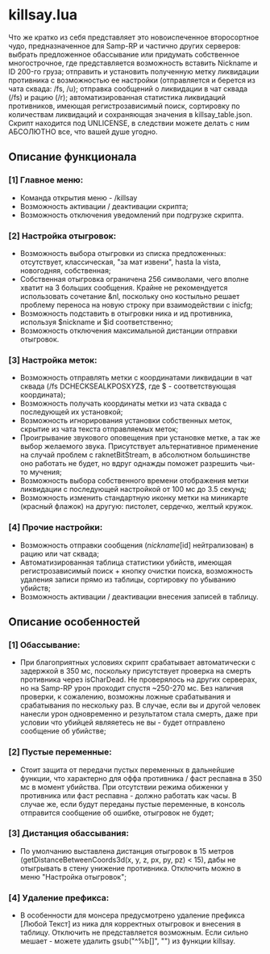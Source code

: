 # killsay.lua

Что же кратко из себя представляет это новоиспеченное второсортное чудо, предназначенное для Samp-RP и частично других серверов: выбрать предложенное обассывание или придумать собственное многострочное, где представляется возможность вставить Nickname и ID 200-го груза; отправить и установить полученную метку ликвидации противника с возможностью ее настройки (отправляется и берется из чата сквада: /fs, /u); отправка сообщений о ликвидации в чат сквада (/fs) и рацию (/r); автоматизированная статистика ликвидаций противников, имеющая регистрозависимый поиск, сортировку по количествам ликвидаций и сохраняющая значения в killsay_table.json. Скрипт находится под UNLICENSE, в следствии можете делать с ним АБСОЛЮТНО все, что вашей душе угодно.

## Описание функционала

### [1] Главное меню:
    
- Команда открытия меню - /killsay
- Возможность активации / деактивации скрипта;
- Возможность отключения уведомлений при подгрузке скрипта.

### [2] Настройка отыгровок:

- Возможность выбора отыгровки из списка предложенных: отсутствует, классическая, "за мат извени", hasta la vista, новогодняя, собственная;
- Собственная отыгровка ограничена 256 символами, чего вполне хватит на 3 больших сообщения. Крайне не рекомендуется использовать сочетание &nl, поскольку оно костыльно решает проблему переноса на новую строку при взаимодействии с inicfg;
- Возможность подставить в отыгровки ника и ид противника, используя $nickname и $id соответственно;
- Возможность отключения максимальной дистанции отправки отыгровок.

### [3] Настройка меток:

- Возможность отправлять метки с координатами ликвидации в чат сквада (/fs DCHECKSEALKPOSX$Y$Z$, где $ - соответствующая координата);
- Возможность получать координаты метки из чата сквада с последующей их установкой;
- Возможность игнорирования установки собственных меток, скрытие из чата текста отправляемых меток;
- Проигрывание звукового оповещения при установке метке, а так же выбор желаемого звука. Присутствует альтернативное применение на случай проблем с raknetBitStream, в абсолютном большинстве оно работать не будет, но вдруг однажды поможет разрешить чьи-то мучения;
- Возможность выбора собственного времени отображения метки ликвидации с последующей настройкой от 100 мс до 3.5 секунд;
- Возможность изменить стандартную иконку метки на миникарте (красный флажок) на другую: пистолет, сердечко, желтый кружок.

### [4] Прочие настройки:

- Возможность отправки сообщения ($nickname[$id] нейтрализован) в рацию или чат сквада;
- Автоматизированная таблица статистики убийств, имеющая регистрозависимый поиск + кнопку очистки поиска, возможность удаления записи прямо из таблицы, сортировку по убыванию убийств;
- Возможность активации / деактивации внесения записей в таблицу.

## Описание особенностей
### [1] Обассывание:
- При благоприятных условиях скрипт срабатывает автоматически с задержкой в 350 мс, поскольку присутствует проверка на смерть противника через isCharDead. Не проверялось на других серверах, но на Samp-RP урон проходит спустя ~250-270 мс. Без наличия проверки, к сожалению, возможны ложные срабатывания и срабатывания по нескольку раз. В случае, если вы и другой человек нанесли урон одновременно и результатом стала смерть, даже при условии что убийцей являяетесь не вы - будет отправлено сообщение об убийстве;
### [2] Пустые переменные:
- Стоит защита от передачи пустых переменных в дальнейшие функции, что характерно для оффа противника / фаст респавна в 350 мс в момент убийства. При отсутствии режима обиженки у противника или фаст респавна - должно работать как часы. В случае же, если будут переданы пустые переменные, в консоль отправится сообщение об ошибке, отыгровок не будет;
### [3] Дистанция обассывания:
- По умолчанию выставлена дистанция отыгровок в 15 метров (getDistanceBetweenCoords3d(x, y, z, px, py, pz) < 15), дабы не отыгрывать в стену унижение противника. Отключить можно в меню "Настройка отыгровок";
### [4] Удаление префикса:
- В особенности для монсера предусмотрено удаление префикса [Любой Текст] из ника для корректных отыгровок и внесения в таблицу. Отключить не представляется возможным. Если сильно мешает - можете удалить gsub("^%b[]", "") из функции killsay.

